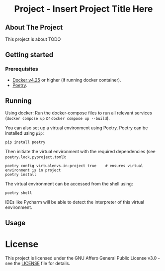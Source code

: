 <br />
<p align="center">
  <h1 align="center">Project - Insert Project Title Here</h1>

  <p align="center">
  </p>
</p>

## About The Project
This project is about TODO

## Getting started

### Prerequisites
- [Docker v4.25](https://www.docker.com/get-started) or higher (if running docker container).
- [Poetry](https://python-poetry.org/).
## Running
Using docker: Run the docker-compose files to run all relevant services (`docker compose up` or `docker compose up --build`).

You can also set up a virtual environment using Poetry. Poetry can  be installed using `pip`:
```
pip install poetry
```
Then initiate the virtual environment with the required dependencies (see `poetry.lock`, `pyproject.toml`):
```
poetry config virtualenvs.in-project true    # ensures virtual environment is in project
poetry install
```
The virtual environment can be accessed from the shell using:
```
poetry shell
```
IDEs like Pycharm will be able to detect the interpreter of this virtual environment.

## Usage

# License
This project is licensed under the GNU Affero General Public License v3.0 - see the [LICENSE](./LICENSE) file for details.
